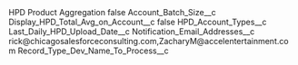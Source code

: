 <?xml version="1.0" encoding="UTF-8"?>
<CustomMetadata xmlns="http://soap.sforce.com/2006/04/metadata" xmlns:xsi="http://www.w3.org/2001/XMLSchema-instance" xmlns:xsd="http://www.w3.org/2001/XMLSchema">
    <label>HPD Product Aggregation</label>
    <protected>false</protected>
    <values>
        <field>Account_Batch_Size__c</field>
        <value xsi:nil="true"/>
    </values>
    <values>
        <field>Display_HPD_Total_Avg_on_Account__c</field>
        <value xsi:type="xsd:boolean">false</value>
    </values>
    <values>
        <field>HPD_Account_Types__c</field>
        <value xsi:nil="true"/>
    </values>
    <values>
        <field>Last_Daily_HPD_Upload_Date__c</field>
        <value xsi:nil="true"/>
    </values>
    <values>
        <field>Notification_Email_Addresses__c</field>
        <value xsi:type="xsd:string">rick@chicagosalesforceconsulting.com,ZacharyM@accelentertainment.com</value>
    </values>
    <values>
        <field>Record_Type_Dev_Name_To_Process__c</field>
        <value xsi:nil="true"/>
    </values>
</CustomMetadata>
